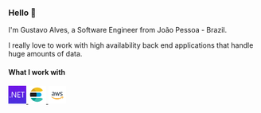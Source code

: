 ### Hello 👋

I'm Gustavo Alves, a Software Engineer from João Pessoa - Brazil.

I really love to work with high availability back end applications that handle huge amounts of data.

#### What I work with

<a href='https://dotnet.microsoft.com/' target="_blank">
    <img height="36" width="36" src="/images/dotNET.png" alt=".NET"/>
</a>

<a href='https://www.elastic.co/elasticsearch/' target="_blank">
    <img height="36" width="36" src="/images/elasticsearch.png" alt="Elasticsearch"/>
</a>

<a href='https://aws.amazon.com/' target="_blank">
    <img height="36" width="36" src="/images/aws.png" alt="AWS"/>
</a>
